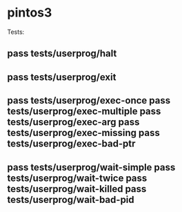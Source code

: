 # pintos3

Tests:

pass tests/userprog/halt
-----
pass tests/userprog/exit
-----
pass tests/userprog/exec-once
pass tests/userprog/exec-multiple
pass tests/userprog/exec-arg
pass tests/userprog/exec-missing
pass tests/userprog/exec-bad-ptr
-----
pass tests/userprog/wait-simple
pass tests/userprog/wait-twice
pass tests/userprog/wait-killed
pass tests/userprog/wait-bad-pid
-----